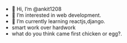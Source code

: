 - 👋 Hi, I’m @ankit1208
- 👀 I’m interested in web development. 
- 🌱 I’m currently learning reactjs,django.
- smart work over hardwork
- what do you think came first chicken or egg?.


<!---
ankit1208/ankit1208 is a ✨ special ✨ repository because its `README.md` (this file) appears on your GitHub profile.
You can click the Preview link to take a look at your changes.
--->
